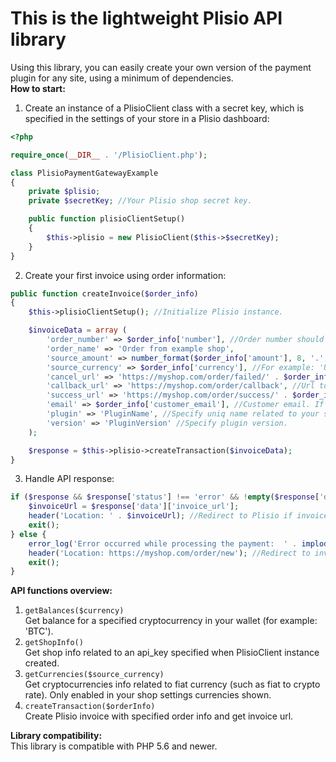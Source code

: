 # This is the lightweight Plisio API library

Using this library, you can easily create your own version of the payment plugin for any site, using a minimum of dependencies. <br>
**How to start:**

1. Create an instance of a PlisioClient class with a secret key, which is specified in the settings of your store in a Plisio dashboard:

```php
<?php

require_once(__DIR__ . '/PlisioClient.php');

class PlisioPaymentGatewayExample
{
    private $plisio;
    private $secretKey; //Your Plisio shop secret key.

    public function plisioClientSetup()
    {
        $this->plisio = new PlisioClient($this->$secretKey);
    }
}
```

2. Create your first invoice using order information:

```php
public function createInvoice($order_info)
{
    $this->plisioClientSetup(); //Initialize Plisio instance.

    $invoiceData = array (
        'order_number' => $order_info['number'], //Order number should be uniq for each order.
        'order_name' => 'Order from example shop',
        'source_amount' => number_format($order_info['amount'], 8, '.', ''), //Order amount in source currency.
        'source_currency' => $order_info['currency'], //For example: 'USD'.
        'cancel_url' => 'https://myshop.com/order/failed/' . $order_info['number'], //Url to which Plisio will redirect customer in a case of a cancelled order.
        'callback_url' => 'https://myshop.com/order/callback', //Url to which Plisio will send order related info about status changes.
        'success_url' => 'https://myshop.com/order/success/' . $order_info['number'], //Url to which Plisio will redirect customer in a case of successful order.
        'email' => $order_info['customer_email'], //Customer email. If not specified - customer will be prompted to enter email on Plisio side.
        'plugin' => 'PluginName', //Specify uniq name related to your shop, so it'll be easier to track issues with your invoices if any occurs.
        'version' => 'PluginVersion' //Specify plugin version.
    );

    $response = $this->plisio->createTransaction($invoiceData);
}
```

3. Handle API response:

```php
if ($response && $response['status'] !== 'error' && !empty($response['data'])) {
    $invoiceUrl = $response['data']['invoice_url'];
    header('Location: ' . $invoiceUrl); //Redirect to Plisio if invoice's created successfully.
    exit();
} else {
    error_log('Error occurred while processing the payment:  ' . implode(',', json_decode($response['data']['message'], true))); //Log error message from Plisio. You can add error message for a customer to specify the reason of order creation failed (Min sum limit for a cryptocurrency for example).
    header('Location: https://myshop.com/order/new'); //Redirect to invoice creation page.
    exit();
}
```

**API functions overview:**

1. `getBalances($currency)` <br>
   Get balance for a specified cryptocurrency in your wallet (for example: 'BTC').
2. `getShopInfo()` <br>
   Get shop info related to an api_key specified when PlisioClient instance created.
3. `getCurrencies($source_currency)` <br>
   Get cryptocurrencies info related to fiat currency (such as fiat to crypto rate). Only enabled in your shop settings currencies shown.
4. `createTransaction($orderInfo)` <br>
   Create Plisio invoice with specified order info and get invoice url.

**Library compatibility:** <br>
This library is compatible with PHP 5.6 and newer.
